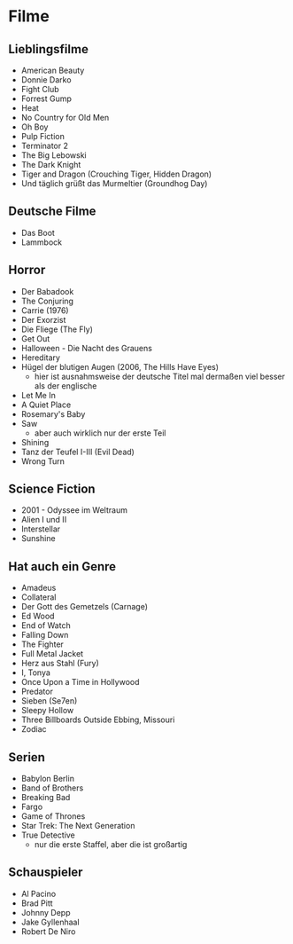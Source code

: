 # Filme
## Lieblingsfilme
- American Beauty
- Donnie Darko
- Fight Club
- Forrest Gump
- Heat
- No Country for Old Men
- Oh Boy
- Pulp Fiction
- Terminator 2
- The Big Lebowski
- The Dark Knight
- Tiger and Dragon (Crouching Tiger, Hidden Dragon)
- Und täglich grüßt das Murmeltier (Groundhog Day)

## Deutsche Filme
- Das Boot
- Lammbock

## Horror
- Der Babadook
- The Conjuring
- Carrie (1976)
- Der Exorzist
- Die Fliege (The Fly)
- Get Out
- Halloween - Die Nacht des Grauens
- Hereditary
- Hügel der blutigen Augen (2006, The Hills Have Eyes)
  - hier ist ausnahmsweise der deutsche Titel mal dermaßen viel besser als der
    englische
- Let Me In
- A Quiet Place
- Rosemary's Baby
- Saw
  - aber auch wirklich nur der erste Teil
- Shining
- Tanz der Teufel I-III (Evil Dead)
- Wrong Turn

## Science Fiction
- 2001 - Odyssee im Weltraum
- Alien I und II
- Interstellar
- Sunshine

## Hat auch ein Genre
- Amadeus
- Collateral
- Der Gott des Gemetzels (Carnage)
- Ed Wood
- End of Watch
- Falling Down
- The Fighter
- Full Metal Jacket
- Herz aus Stahl (Fury)
- I, Tonya
- Once Upon a Time in Hollywood
- Predator
- Sieben (Se7en)
- Sleepy Hollow
- Three Billboards Outside Ebbing, Missouri
- Zodiac

## Serien
- Babylon Berlin
- Band of Brothers
- Breaking Bad
- Fargo
- Game of Thrones
- Star Trek: The Next Generation
- True Detective
  - nur die erste Staffel, aber die ist großartig

## Schauspieler
- Al Pacino
- Brad Pitt
- Johnny Depp
- Jake Gyllenhaal
- Robert De Niro
